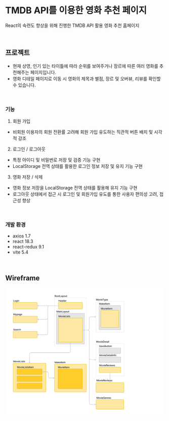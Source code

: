 # TMDB API를 이용한 영화 추천 페이지
React의 숙련도 향상을 위해 진행한 TMDB API 활용 영화 추천 홈페이지

<br/>

## 프로젝트
- 현재 상영, 인기 있는 타이틀에 따라 순위를 보여주거나 장르에 따른 여러 영화를 추천해주는 페이지입니다.
- 영화 디테일 페이지로 이동 시 영화의 제목과 별점, 장르 및 오버뷰, 리뷰를 확인할 수 있습니다.

<br/>

### 기능
1. 회원 가입
  - 비회원 이용자의 회원 전환률 고려해 회원 가입 유도하는 직관적 버튼 배치 및 시각적 강조
2. 로그인 / 로그아웃
  - 특정 아이디 및 비밀번로 저장 및 검증 기능 구현
  - LocalStorage 전역 상태를 활용한 로그인 정보 저장 및 유지 기능 구현
3. 영화 저장 / 삭제
  - 영화 정보 저장을 LocalStorage 전역 상태를 활용해 유지 기능 구현 
  - 로그아웃 상태에서 접근 시 로그인 및 회원가입 유도를 통한 사용자 편의성 고려, 접근성 향상

<br/>

### 개발 환경
* axios 1.7
* react 18.3
* react-redux 9.1
* vite 5.4

<br/>

## Wireframe
  ![wireframe](./public/movie_frame.jpg)
